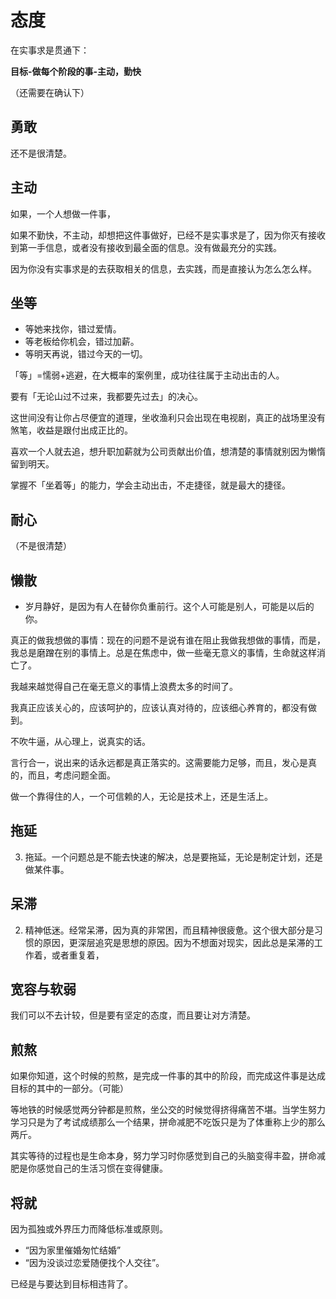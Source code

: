 # 态度

在实事求是贯通下：

**目标-做每个阶段的事-主动，勤快**

（还需要在确认下）


## 勇敢

还不是很清楚。


## 主动

如果，一个人想做一件事，

如果不勤快，不主动，却想把这件事做好，已经不是实事求是了，因为你灭有接收到第一手信息，或者没有接收到最全面的信息。没有做最充分的实践。

因为你没有实事求是的去获取相关的信息，去实践，而是直接认为怎么怎么样。


## 坐等

- 等她来找你，错过爱情。
- 等老板给你机会，错过加薪。
- 等明天再说，错过今天的一切。

「等」=懦弱+逃避，在大概率的案例里，成功往往属于主动出击的人。

要有「无论山过不过来，我都要先过去」的决心。

这世间没有让你占尽便宜的道理，坐收渔利只会出现在电视剧，真正的战场里没有煞笔，收益是跟付出成正比的。

喜欢一个人就去追，想升职加薪就为公司贡献出价值，想清楚的事情就别因为懒惰留到明天。

掌握不「坐着等」的能力，学会主动出击，不走捷径，就是最大的捷径。



## 耐心

（不是很清楚）


## 懒散

- 岁月静好，是因为有人在替你负重前行。这个人可能是别人，可能是以后的你。




真正的做我想做的事情：现在的问题不是说有谁在阻止我做我想做的事情，而是，我总是磨蹭在别的事情上。总是在焦虑中，做一些毫无意义的事情，生命就这样消亡了。

我越来越觉得自己在毫无意义的事情上浪费太多的时间了。

我真正应该关心的，应该呵护的，应该认真对待的，应该细心养育的，都没有做到。

不吹牛逼，从心理上，说真实的话。

言行合一，说出来的话永远都是真正落实的。这需要能力足够，而且，发心是真的，而且，考虑问题全面。

做一个靠得住的人，一个可信赖的人，无论是技术上，还是生活上。


## 拖延




3.	拖延。一个问题总是不能去快速的解决，总是要拖延，无论是制定计划，还是做某件事。



## 呆滞

2.	精神低迷。经常呆滞，因为真的非常困，而且精神很疲惫。这个很大部分是习惯的原因，更深层追究是思想的原因。因为不想面对现实，因此总是呆滞的工作着，或者重复着，



## 宽容与软弱

我们可以不去计较，但是要有坚定的态度，而且要让对方清楚。



## 煎熬

如果你知道，这个时候的煎熬，是完成一件事的其中的阶段，而完成这件事是达成目标的其中的一部分。（可能）

等地铁的时候感觉两分钟都是煎熬，坐公交的时候觉得挤得痛苦不堪。当学生努力学习只是为了考试成绩那么一个结果，拼命减肥不吃饭只是为了体重称上少的那么两斤。

其实等待的过程也是生命本身，努力学习时你感觉到自己的头脑变得丰盈，拼命减肥是你感觉自己的生活习惯在变得健康。


## 将就

因为孤独或外界压力而降低标准或原则。

- “因为家里催婚匆忙结婚”
- “因为没谈过恋爱随便找个人交往”。

已经是与要达到目标相违背了。
